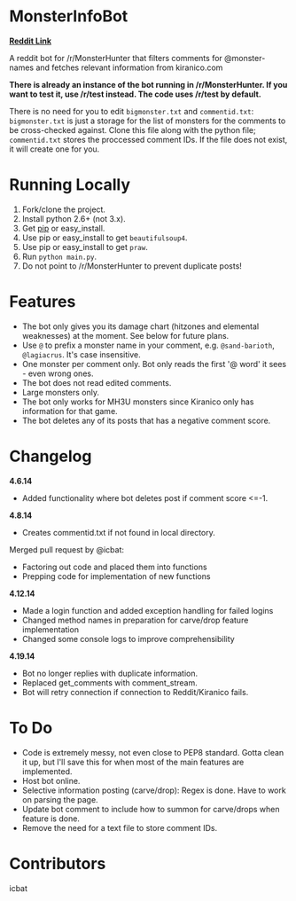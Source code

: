 MonsterInfoBot
===============  

**[Reddit Link](http://www.reddit.com/r/MonsterHunter/comments/229ljg/introducing_umonsterinfobot/)**  

A reddit bot for /r/MonsterHunter that filters comments for @monster-names and fetches relevant information from kiranico.com  

**There is already an instance of the bot running in /r/MonsterHunter. If you want to test it, use /r/test instead. The code uses /r/test by default.**  

There is no need for you to edit `bigmonster.txt` and `commentid.txt`:  
`bigmonster.txt` is just a storage for the list of monsters for the comments to be cross-checked against. Clone this file along with the python file; `commentid.txt` stores the proccessed comment IDs. If the file does not exist, it will create one for you.  

Running Locally  
===============  
1. Fork/clone the project.  
2. Install python 2.6+ (not 3.x).  
3. Get [pip](http://www.pip-installer.org/en/latest/installing.html) or easy_install.  
4. Use pip or easy_install to get `beautifulsoup4`.  
5. Use pip or easy_install to get `praw`.  
6. Run `python main.py`.  
7. Do not point to /r/MonsterHunter to prevent duplicate posts!  

Features
===============  
- The bot only gives you its damage chart (hitzones and elemental weaknesses) at the moment. See below for future plans.  
- Use `@` to prefix a monster name in your comment, e.g. `@sand-barioth`, `@lagiacrus`. It's case insensitive.  
- One monster per comment only. Bot only reads the first '@ word' it sees - even wrong ones.  
- The bot does not read edited comments.
- Large monsters only.  
- The bot only works for MH3U monsters since Kiranico only has information for that game.  
- The bot deletes any of its posts that has a negative comment score.  

Changelog
===============
**4.6.14**  
- Added functionality where bot deletes post if comment score <=-1.  

**4.8.14**  
- Creates commentid.txt if not found in local directory.  

Merged pull request by @icbat:  
- Factoring out code and placed them into functions
- Prepping code for implementation of new functions  

**4.12.14**
- Made a login function and added exception handling for failed logins  
- Changed method names in preparation for carve/drop feature implementation  
- Changed some console logs to improve comprehensibility  

**4.19.14**
- Bot no longer replies with duplicate information. 
- Replaced get_comments with comment_stream.
- Bot will retry connection if connection to Reddit/Kiranico fails.

To Do
===============
- Code is extremely messy, not even close to PEP8 standard. Gotta clean it up, but I'll save this for when most of the main features are implemented.
- Host bot online.
- Selective information posting (carve/drop): Regex is done. Have to work on parsing the page.
- Update bot comment to include how to summon for carve/drops when feature is done.  
- Remove the need for a text file to store comment IDs.

Contributors
===============
icbat